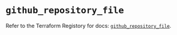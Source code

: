 # `github_repository_file`

Refer to the Terraform Registory for docs: [`github_repository_file`](https://registry.terraform.io/providers/integrations/github/5.32.0/docs/resources/repository_file).
